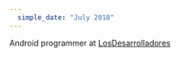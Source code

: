 ```yaml
---
  simple_date: "July 2018"
---
```


Android programmer at [LosDesarrolladores](https://losdesarrolladores.com)
